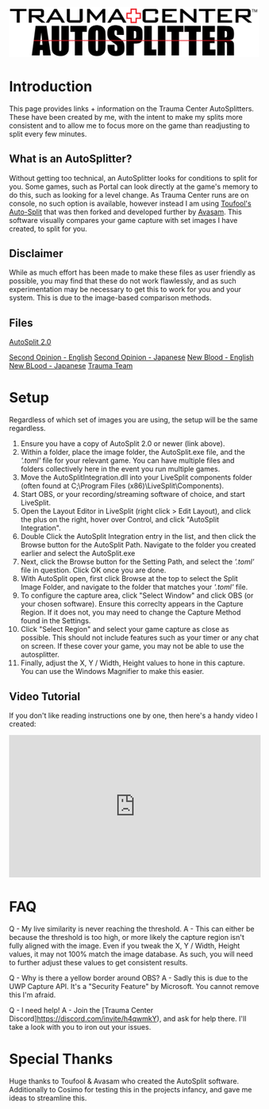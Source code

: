 ![](logo.png)

# Introduction

This page provides links + information on the Trauma Center AutoSplitters. These have been created by me, with the intent to make my splits more consistent and to allow me to focus more on the game than readjusting to split every few minutes.

## What is an AutoSplitter?

Without getting too technical, an AutoSplitter looks for conditions to split for you. Some games, such as Portal can look directly at the game's memory to do this, such as looking for a level change. As Trauma Center runs are on console, no such option is available, however instead I am using [Toufool's Auto-Split](https://github.com/Toufool/AutoSplit) that was then forked and developed further by [Avasam](https://github.com/Avasam/AutoSplit/). This software visually compares your game capture with set images I have created, to split for you.

## Disclaimer

While as much effort has been made to make these files as user friendly as possible, you may find that these do not work flawlessly, and as such experimentation may be necessary to get this to work for you and your system. This is due to the image-based comparison methods.

## Files

[AutoSplit 2.0](https://github.com/Avasam/AutoSplit/releases)

[Second Opinion - English](./files/SO-EN.zip)
[Second Opinion - Japanese](./files/SO-JP.zip)
[New Blood - English](./files/NB-EN.zip)
[New BLood - Japanese](./files/NB-JP.zip)
[Trauma Team](./files/TT.zip)

# Setup

Regardless of which set of images you are using, the setup will be the same regardless.

1. Ensure you have a copy of AutoSplit 2.0 or newer (link above).
2. Within a folder, place the image folder, the AutoSplit.exe file, and the *'.toml'* file for your relevant game. You can have multiple files and folders collectively here in the event you run multiple games.
3. Move the AutoSplitIntegration.dll into your LiveSplit components folder (often found at C;\Program Files (x86)\LiveSplit\Components).
4. Start OBS, or your recording/streaming software of choice, and start LiveSplit.
5. Open the Layout Editor in LiveSplit (right click > Edit Layout), and click the plus on the right, hover over Control, and click "AutoSplit Integration".
6. Double Click the AutoSplit Integration entry in the list, and then click the Browse button for the AutoSplit Path. Navigate to the folder you created earlier and select the AutoSplit.exe
7. Next, click the Browse button for the Setting Path, and select the *'.toml'* file in question. Click OK once you are done.
8. With AutoSplit open, first click Browse at the top to select the Split Image Folder, and navigate to the folder that matches your *'.toml'* file. 
9. To configure the capture area, click "Select Window" and click OBS (or your chosen software). Ensure this correclty appears in the Capture Region. If it does not, you may need to change the Capture Method found in the Settings.
10. Click "Select Region" and select your game capture as close as possible. This should not include features such as your timer or any chat on screen. If these cover your game, you may not be able to use the autosplitter.
11. Finally, adjust the X, Y / Width, Height values to hone in this capture. You can use the Windows Magnifier to make this easier.

## Video Tutorial

If you don't like reading instructions one by one, then here's a handy video I created:

<iframe width="507" height="287" src="https://www.youtube.com/embed/hH365FfNHvU" title="Trauma Center AutoSplitter Setup" frameborder="0" allow="autoplay" allowfullscreen></iframe>


# FAQ

Q - My live similarity is never reaching the threshold.
A - This can either be because the threshold is too high, or more likely the capture region isn't fully aligned with the image. Even if you tweak the X, Y / Width, Height values, it may not 100% match the image database. As such, you will need to further adjust these values to get consistent results.

Q - Why is there a yellow border around OBS?
A - Sadly this is due to the UWP Capture API. It's a "Security Feature" by Microsoft. You cannot remove this I'm afraid.

Q - I need help!
A - Join the [Trauma Center Discord]https://discord.com/invite/h4qwmkY), and ask for help there. I'll take a look with you to iron out your issues. 

# Special Thanks

Huge thanks to Toufool & Avasam who created the AutoSplit software.
Additionally to Cosimo for testing this in the projects infancy, and gave me ideas to streamline this.

